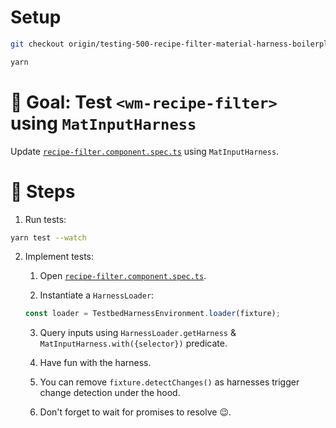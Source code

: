 # Setup

```sh
git checkout origin/testing-500-recipe-filter-material-harness-boilerplate

yarn
```

# 🎯 Goal: Test `<wm-recipe-filter>` using `MatInputHarness`

Update [`recipe-filter.component.spec.ts`](../apps/whiskmate/src/app/recipe/recipe-filter.component.spec.ts) using `MatInputHarness`.

# 📝 Steps

1. Run tests:

```sh
yarn test --watch
```

2. Implement tests:

   1. Open [`recipe-filter.component.spec.ts`](../apps/whiskmate/src/app/recipe/recipe-filter.component.spec.ts).

   2. Instantiate a `HarnessLoader`:

   ```ts
   const loader = TestbedHarnessEnvironment.loader(fixture);
   ```

   3. Query inputs using `HarnessLoader.getHarness` & `MatInputHarness.with({selector})` predicate.

   4. Have fun with the harness.

   5. You can remove `fixture.detectChanges()` as harnesses trigger change detection under the hood.

   6. Don't forget to wait for promises to resolve 😉.
